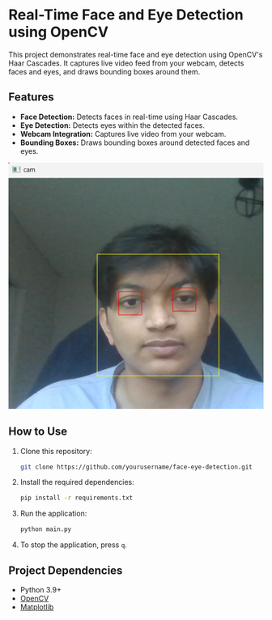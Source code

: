# Real-Time Face and Eye Detection using OpenCV

This project demonstrates real-time face and eye detection using OpenCV's Haar Cascades. It captures live video feed from your webcam, detects faces and eyes, and draws bounding boxes around them.

## Features
- **Face Detection:** Detects faces in real-time using Haar Cascades.
- **Eye Detection:** Detects eyes within the detected faces.
- **Webcam Integration:** Captures live video from your webcam.
- **Bounding Boxes:** Draws bounding boxes around detected faces and eyes.

![Face and Eye Detection Example](assets/example.png)

## How to Use
1. Clone this repository:
    ```bash
    git clone https://github.com/yourusername/face-eye-detection.git
    ```

2. Install the required dependencies:
    ```bash
    pip install -r requirements.txt
    ```

3. Run the application:
    ```bash
    python main.py
    ```

4. To stop the application, press `q`.

## Project Dependencies
- Python 3.9+
- [OpenCV](https://opencv.org/)
- [Matplotlib](https://matplotlib.org/)
